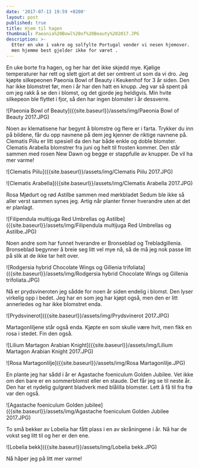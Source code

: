 ```yaml
---
date: '2017-07-13 19:59 +0200'
layout: post
published: true
title: Hjem til hagen
thumbnail: Paeonia%20Bowl%20of%20Beauty%202017.JPG
description: >-
  Etter en uke i vakre og solfylte Portugal vender vi nesen hjemover.  Borte bra
  men hjemme best gjelder ikke for været .
---
```


En uke borte fra hagen, og her har det ikke skjedd mye. Kjølige temperaturer har rett og slett gjort at det ser omtrent ut som da vi dro. Jeg kjøpte silkepeonen Paeonia Bowl of Beauty i Keukenhof for 3 år siden. Den har ikke blomstret før, men i år har den hatt en knupp.  Jeg var så spent på om jeg rakk å se den i blomst, og det gjorde jeg heldigvis.  Min hvite silkepeon ble flyttet i fjor, så den har ingen blomster i år dessverre. 

![Paeonia Bowl of Beauty]({{site.baseurl}}/assets/img/Paeonia Bowl of Beauty 2017.JPG)

Noen av klematisene har begynt å blomstre og flere er i farta. Trykker du inn på bildene, får du opp navnene på dem jeg kjenner de riktige navnene på.
Clematis Piilu er litt spesiell da den har både enkle og doble blomster. Clematis Arabella blomstrer fra juni og helt til frosten kommer. Den står sammen med rosen New Dawn og begge er stappfulle av knupper. De vil ha mer varme!

![Clematis Piilu]({{site.baseurl}}/assets/img/Clematis Piilu 2017.JPG)

![Clematis Arabella]({{site.baseurl}}/assets/img/Clematis Arabella 2017.JPG)

<!--more-->

Rosa Mjødurt og rød Astilbe sammen med mørkbladet Sedum ble ikke så aller verst sammen synes jeg. Artig når planter finner hverandre uten at det er planlagt. 

![Filipendula multijuga Red Umbrellas og Astilbe]({{site.baseurl}}/assets/img/Filipendula multijuga Red Umbrellas og Astilbe.JPG)

Noen andre som har funnet hverandre er Bronseblad og Trebladgillenia. Bronseblad begynner å breie seg litt vel mye nå, så de må jeg nok passe litt på slik at de ikke tar helt over.

![Rodgersia hybrid Chocolate Wings og Gillenia trifoliata]({{site.baseurl}}/assets/img/Rodgersia hybrid Chocolate Wings og Gillenia trifoliata.JPG)

Nå er prydsvineroten jeg sådde for noen år siden endelig i blomst. Den lyser virkelig opp i bedet. Jeg har en som jeg har kjøpt også, men den er litt annerledes og har ikke blomstret enda.

![Prydsvinerot]({{site.baseurl}}/assets/img/Prydsvinerot 2017.JPG)

Martagonliljene står også enda. Kjøpte en som skulle være hvit, men fikk en rosa i stedet. Fin den også. 

![Lilium Martagon Arabian Knight]({{site.baseurl}}/assets/img/Lilium Martagon Arabian Knight 2017.JPG)

![Rosa Martagonlilje]({{site.baseurl}}/assets/img/Rosa Martagonlilje.JPG)

En plante jeg har sådd i år er Agastache foeniculum Golden Jubilee. Vet ikke om den bare er en sommerblomst eller en staude. Det får jeg se til neste år. Den har et nydelig gulgrønt bladverk med blålilla blomster. Lett å få til fra frø var den også. 

![Agastache foeniculum Golden jubilee]({{site.baseurl}}/assets/img/Agastache foeniculum Golden Jubilee 2017.JPG)

To små bekker av Lobelia har fått plass i en av skråningene i år. Nå har de vokst seg litt til og her er den ene.

![Lobelia bekk]({{site.baseurl}}/assets/img/Lobelia bekk.JPG)

Nå håper jeg på litt mer varme!

